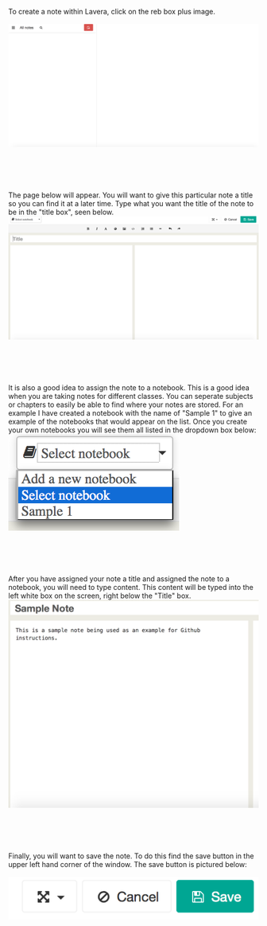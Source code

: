 To create a note within Lavera, click on the reb box plus image. 
<br><br>
![insert picture](assets/6.png)
<br><br>
<br><br>
<br><br>
The page below will appear. You will want to give this particular note a title so you can find it at a later time. Type what you want the title of the note to be in the "title box", seen below. 
![insert picture](assets/7.png)
<br><br>
<br><br>
<br><br>
It is also a good idea to assign the note to a notebook. This is a good idea when you are taking notes for different classes. You can seperate subjects or chapters to easily be able to find where your notes are stored. For an example I have created a notebook with the name of "Sample 1" to give an example of the notebooks that would appear on the list. Once you create your own notebooks you will see them all listed in the dropdown box below:
![insert picture](assets/8.png)
<br><br>
<br><br>
<br><br>
After you have assigned your note a title and assigned the note to a notebook, you will need to type content. This content will be typed into the left white box on the screen, right below the "Title" box.
![insert picture](assets/10.png)
<br><br>
<br><br>
<br><br>
Finally, you will want to save the note. To do this find the save button in the upper left hand corner of the window. The save button is pictured below:
<br><br>
![insert picture](assets/9.png)
